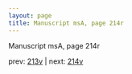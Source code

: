```yaml
---
layout: page
title: Manuscript msA, page 214r
---
```


Manuscript msA, page 214r

prev:  [213v](../213v) | next:  [214v](../214v)